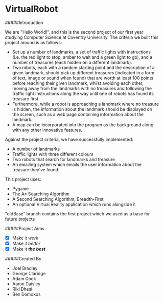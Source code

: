 VirtualRobot
============
#####Introduction

We are "Hello World!", and this is the second project of our first year studying Computer Science at Coventry University.
The criteria we built this project around is as follows:
- Set up a number of landmarks, a set of traffic lights with instructions (i.e. the red light to stop, amber to wait and a green light to go), and a number of treasures (each hidden on a different landmark). 
- Two robots, each with a random starting point and the description of a given landmark, should pick up different treasures (indicated in a form of text, image or sound when found) that are worth at least 100 points before reaching their given landmark, whilst avoiding each other, moving away from the landmarks with no treasures and following the traffic light instructions along the way until one of robots has found its treasure first. 
- Furthermore, while a robot is approaching a landmark where no treasure is hidden, the information about the landmark should be displayed on the screen, such as a web page containing information about the landmark.
- A map can be incorporated into the program as the background along with any other innovative features.

Against the project criteria, we have successfully implemented:
- A number of landmarks
- Traffic lights with three different colours
- Two robots that search for landmarks and treasure
- An emailing system which emails the user information about the treasure they've found

This project uses:
- Pygame
- The A* Searching Algorithm
- A Second Searching Algorithm, Breadth-First
- An optional Virtual Reality application which runs alongside it

"oldBase" branch contains the first project which we used as a base for future projects

#####Project Aims
- [x] Make it *work*
- [x] Make it *better*
- [x] Make it ***the best***

#####Created By
* Joel Bradley
* George Claridge
* Adam Cook
* Aaron Daisley
* Riki Dhesi
* Ben Domokos


